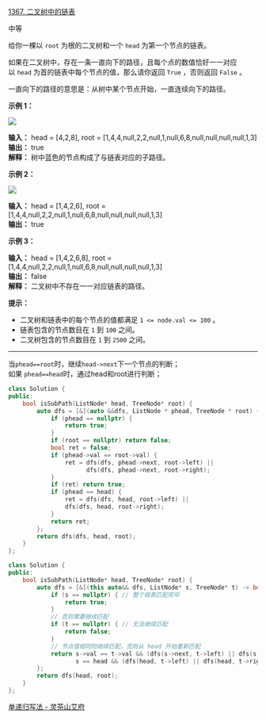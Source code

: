 [1367. 二叉树中的链表](https://leetcode.cn/problems/linked-list-in-binary-tree/)

中等

给你一棵以 `root` 为根的二叉树和一个 `head` 为第一个节点的链表。

如果在二叉树中，存在一条一直向下的路径，且每个点的数值恰好一一对应以 `head` 为首的链表中每个节点的值，那么请你返回 `True` ，否则返回 `False` 。

一直向下的路径的意思是：从树中某个节点开始，一直连续向下的路径。

**示例 1：**

**![](https://assets.leetcode-cn.com/aliyun-lc-upload/uploads/2020/02/29/sample_1_1720.png)**

**输入：** head = [4,2,8], root = [1,4,4,null,2,2,null,1,null,6,8,null,null,null,null,1,3]  
**输出：** true  
**解释：** 树中蓝色的节点构成了与链表对应的子路径。

**示例 2：**

**![](https://assets.leetcode-cn.com/aliyun-lc-upload/uploads/2020/02/29/sample_2_1720.png)**

**输入：** head = [1,4,2,6], root = [1,4,4,null,2,2,null,1,null,6,8,null,null,null,null,1,3]  
**输出：** true  

**示例 3：**

**输入：** head = [1,4,2,6,8], root = [1,4,4,null,2,2,null,1,null,6,8,null,null,null,null,1,3]  
**输出：** false  
**解释：** 二叉树中不存在一一对应链表的路径。  

**提示：**

- 二叉树和链表中的每个节点的值都满足 `1 <= node.val <= 100` 。
- 链表包含的节点数目在 `1` 到 `100` 之间。
- 二叉树包含的节点数目在 `1` 到 `2500` 之间。

---- ----
当`phead==root`时，继续`head->next`下一个节点的判断；  
如果 `phead==head`时，通过head和root进行判断；
```cpp
class Solution {
public:
    bool isSubPath(ListNode* head, TreeNode* root) {
        auto dfs = [&](auto &&dfs, ListNode * phead, TreeNode * root) {
            if (phead == nullptr) {
                return true;
            }
            if (root == nullptr) return false;
            bool ret = false;
            if (phead->val == root->val) {
                ret = dfs(dfs, phead->next, root->left) || 
                      dfs(dfs, phead->next, root->right);
            }
            if (ret) return true;
            if (phead == head) {
                ret = dfs(dfs, head, root->left) ||
                dfs(dfs, head, root->right);
            }
            return ret;
        };
        return dfs(dfs, head, root);
    }
};
```

```cpp
class Solution {
public:
    bool isSubPath(ListNode* head, TreeNode* root) {
        auto dfs = [&](this auto&& dfs, ListNode* s, TreeNode* t) -> bool {
            if (s == nullptr) { // 整个链表匹配完毕
                return true;
            }
            // 否则需要继续匹配
            if (t == nullptr) { // 无法继续匹配
                return false;
            }
            // 节点值相同则继续匹配，否则从 head 开始重新匹配
            return s->val == t->val && (dfs(s->next, t->left) || dfs(s->next, t->right)) ||
                   s == head && (dfs(head, t->left) || dfs(head, t->right));
        };
        return dfs(head, root);
    }
};
```
[单递归写法 - 灵茶山艾府](https://leetcode.cn/problems/linked-list-in-binary-tree/solutions/3034003/dan-di-gui-xie-fa-pythonjavacgo-by-endle-00js/)
